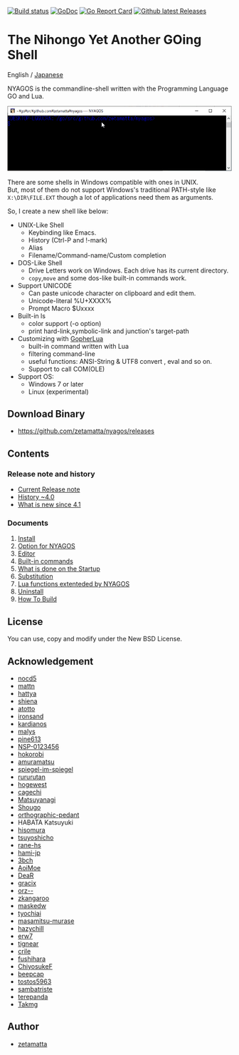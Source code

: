 [![Build status](https://ci.appveyor.com/api/projects/status/bh7866s6oasvchpj?svg=true)](https://ci.appveyor.com/project/zetamatta/nyagos)
[![GoDoc](https://godoc.org/github.com/zetamatta/nyagos?status.svg)](https://godoc.org/github.com/zetamatta/nyagos)
[![Go Report Card](https://goreportcard.com/badge/github.com/zetamatta/nyagos)](https://goreportcard.com/report/github.com/zetamatta/nyagos)
[![Github latest Releases](https://img.shields.io/github/downloads/zetamatta/nyagos/latest/total.svg)](https://github.com/zetamatta/nyagos/releases/latest)

The Nihongo Yet Another GOing Shell
===================================

English
/ [Japanese](./readme_ja.md)

NYAGOS is the commandline-shell written with the Programming Language GO and Lua.

<img src="./demo.gif" alt="demo-animation" />

There are some shells in Windows compatible with ones in UNIX.<br />
But, most of them do not support Windows's traditional PATH-style
like `X:\DIR\FILE.EXT` though a lot of applications need them
as arguments.

So, I create a new shell like below:

* UNIX-Like Shell
  * Keybinding like Emacs.
  * History (Ctrl-P and !-mark)
  * Alias
  * Filename/Command-name/Custom completion
* DOS-Like Shell
  * Drive Letters work on Windows. Each drive has its current directory.
  * `copy`,`move` and some dos-like built-in commands work.
* Support UNICODE
  * Can paste unicode character on clipboard and edit them.
  * Unicode-literal %U+XXXX%
  * Prompt Macro $Uxxxx
* Built-in ls
  * color support (-o option)
  * print hard-link,symbolic-link and junction's target-path
* Customizing with [GopherLua](https://github.com/yuin/gopher-lua)
  * built-in command written with Lua
  * filtering command-line
  * useful functions: ANSI-String & UTF8 convert , eval and so on.
  * Support to call COM(OLE)
* Support OS:
  * Windows 7 or later
  * Linux (experimental)

Download Binary
---------------

* https://github.com/zetamatta/nyagos/releases

Contents
--------

### Release note and history 

- [Current Release note](Doc/release_note_en.md)
- [History ~4.0](Doc/history_4.0_en.md)
- [What is new since 4.1](Doc/since_4.1_en.md)

### Documents

1. [Install](Doc/01-Install_en.md)
2. [Option for NYAGOS](Doc/02-Options_en.md)
3. [Editor](Doc/03-Readline_en.md)
4. [Built-in commands](Doc/04-Commands_en.md)
5. [What is done on the Startup](Doc/05-Startup_en.md)
6. [Substitution](Doc/06-Substitution_en.md)
7. [Lua functions extenteded by NYAGOS](Doc/07-LuaFunctions_en.md)
8. [Uninstall](Doc/08-Uninstall_en.md)
9. [How To Build](Doc/09-Build_en.md)

License
-------

You can use, copy and modify under the New BSD License.

Acknowledgement
---------------

* [nocd5](https://github.com/nocd5)
* [mattn](https://github.com/mattn)
* [hattya](https://github.com/hattya)
* [shiena](https://github.com/shiena)
* [atotto](https://github.com/atotto)
* [ironsand](https://github.com/ironsand)
* [kardianos](https://github.com/kardianos)
* [malys](https://github.com/malys)
* [pine613](https://github.com/pine613)
* [NSP-0123456](https://github.com/NSP-0123456)
* [hokorobi](https://github.com/hokorobi)
* [amuramatsu](https://github.com/amuramatsu)
* [spiegel-im-spiegel](https://github.com/spiegel-im-spiegel)
* [rururutan](https://github.com/rururutan/)
* [hogewest](https://github.com/hogewest)
* [cagechi](https://github.com/cagechi)
* [Matsuyanagi](https://github.com/Matsuyanagi)
* [Shougo](https://github.com/Shougo)
* [orthographic-pedant](https://github.com/orthographic-pedant)
* HABATA Katsuyuki
* [hisomura](https://github.com/hisomura)
* [tsuyoshicho](https://github.com/tsuyoshicho)
* [rane-hs](https://github.com/rane-hs)
* [hami-jp](https://github.com/hami-jp)
* [3bch](https://github.com/3bch)
* [AoiMoe](https://github.com/aoimoe)
* [DeaR](https://github.com/DeaR)
* [gracix](https://github.com/gracix)
* [orz--](https://github.com/orz--)
* [zkangaroo](https://github.com/zkangaroo)
* [maskedw](https://github.com/maskedw)
* [tyochiai](https://github.com/tyochiai)
* [masamitsu-murase](https://github.com/masamitsu-murase)
* [hazychill](https://github.com/hazychill)
* [erw7](https://github.com/erw7)
* [tignear](https://github.com/tignear)
* [crile](https://github.com/crile)
* [fushihara](https://github.com/fushihara)
* [ChiyosukeF](https://twitter.com/ChiyosukeF)
* [beepcap](https://twitter.com/beepcap)
* [tostos5963](https://github.com/tostos5963)
* [sambatriste](https://github.com/sambatriste)
* [terepanda](https://github.com/terepanda)
* [Takmg](https://github.com/Takmg)

Author
------

* [zetamatta](https://github.com/zetamatta)
